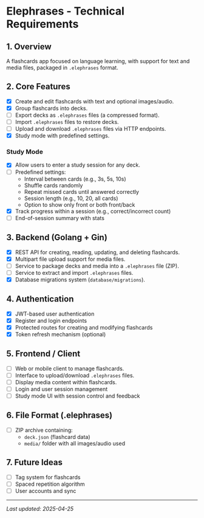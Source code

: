 # Elephrases - Technical Requirements

## 1. Overview
A flashcards app focused on language learning, with support for text and media files, packaged in `.elephrases` format.

## 2. Core Features
- [x] Create and edit flashcards with text and optional images/audio.
- [x] Group flashcards into decks.
- [ ] Export decks as `.elephrases` files (a compressed format).
- [ ] Import `.elephrases` files to restore decks.
- [ ] Upload and download `.elephrases` files via HTTP endpoints.
- [x] Study mode with predefined settings.

### Study Mode
- [x] Allow users to enter a study session for any deck.
- [ ] Predefined settings:
  - Interval between cards (e.g., 3s, 5s, 10s)
  - Shuffle cards randomly
  - Repeat missed cards until answered correctly
  - Session length (e.g., 10, 20, all cards)
  - Option to show only front or both front/back
- [x] Track progress within a session (e.g., correct/incorrect count)
- [ ] End-of-session summary with stats

## 3. Backend (Golang + Gin)
- [x] REST API for creating, reading, updating, and deleting flashcards.
- [x] Multipart file upload support for media files.
- [ ] Service to package decks and media into a `.elephrases` file (ZIP).
- [ ] Service to extract and import `.elephrases` files.
- [x] Database migrations system (`database/migrations`).

## 4. Authentication
- [x] JWT-based user authentication
- [x] Register and login endpoints
- [x] Protected routes for creating and modifying flashcards
- [x] Token refresh mechanism (optional)

## 5. Frontend / Client
- [ ] Web or mobile client to manage flashcards.
- [ ] Interface to upload/download `.elephrases` files.
- [ ] Display media content within flashcards.
- [ ] Login and user session management
- [ ] Study mode UI with session control and feedback

## 6. File Format (.elephrases)
- [ ] ZIP archive containing:
  - `deck.json` (flashcard data)
  - `media/` folder with all images/audio used

## 7. Future Ideas
- [ ] Tag system for flashcards
- [ ] Spaced repetition algorithm
- [ ] User accounts and sync

---

*Last updated: 2025-04-25*
